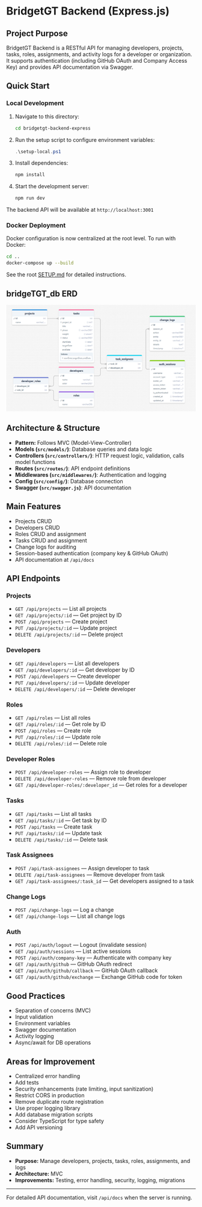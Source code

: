 # BridgetGT Backend (Express.js)

## Project Purpose

BridgetGT Backend is a RESTful API for managing developers, projects, tasks, roles, assignments, and activity logs for a developer or organization. It supports authentication (including GitHub OAuth and Company Access Key) and provides API documentation via Swagger.

## Quick Start

### Local Development

1. Navigate to this directory:

   ```bash
   cd bridgetgt-backend-express
   ```

2. Run the setup script to configure environment variables:

   ```powershell
   .\setup-local.ps1
   ```

3. Install dependencies:

   ```bash
   npm install
   ```

4. Start the development server:
   ```bash
   npm run dev
   ```

The backend API will be available at `http://localhost:3001`

### Docker Deployment

Docker configuration is now centralized at the root level. To run with Docker:

```bash
cd ..
docker-compose up --build
```

See the root [SETUP.md](../SETUP.md) for detailed instructions.

## bridgeTGT_db ERD

![bridgeTGT_db ERD](./ERD.png)

## Architecture & Structure

- **Pattern:** Follows MVC (Model-View-Controller)
- **Models (`src/models/`)**: Database queries and data logic
- **Controllers (`src/controllers/`)**: HTTP request logic, validation, calls model functions
- **Routes (`src/routes/`)**: API endpoint definitions
- **Middlewares (`src/middlewares/`)**: Authentication and logging
- **Config (`src/config/`)**: Database connection
- **Swagger (`src/swagger.js`)**: API documentation

## Main Features

- Projects CRUD
- Developers CRUD
- Roles CRUD and assignment
- Tasks CRUD and assignment
- Change logs for auditing
- Session-based authentication (company key & GitHub OAuth)
- API documentation at `/api/docs`

## API Endpoints

### Projects

- `GET /api/projects` — List all projects
- `GET /api/projects/:id` — Get project by ID
- `POST /api/projects` — Create project
- `PUT /api/projects/:id` — Update project
- `DELETE /api/projects/:id` — Delete project

### Developers

- `GET /api/developers` — List all developers
- `GET /api/developers/:id` — Get developer by ID
- `POST /api/developers` — Create developer
- `PUT /api/developers/:id` — Update developer
- `DELETE /api/developers/:id` — Delete developer

### Roles

- `GET /api/roles` — List all roles
- `GET /api/roles/:id` — Get role by ID
- `POST /api/roles` — Create role
- `PUT /api/roles/:id` — Update role
- `DELETE /api/roles/:id` — Delete role

### Developer Roles

- `POST /api/developer-roles` — Assign role to developer
- `DELETE /api/developer-roles` — Remove role from developer
- `GET /api/developer-roles/:developer_id` — Get roles for a developer

### Tasks

- `GET /api/tasks` — List all tasks
- `GET /api/tasks/:id` — Get task by ID
- `POST /api/tasks` — Create task
- `PUT /api/tasks/:id` — Update task
- `DELETE /api/tasks/:id` — Delete task

### Task Assignees

- `POST /api/task-assignees` — Assign developer to task
- `DELETE /api/task-assignees` — Remove developer from task
- `GET /api/task-assignees/:task_id` — Get developers assigned to a task

### Change Logs

- `POST /api/change-logs` — Log a change
- `GET /api/change-logs` — List all change logs

### Auth

- `POST /api/auth/logout` — Logout (invalidate session)
- `GET /api/auth/sessions` — List active sessions
- `POST /api/auth/company-key` — Authenticate with company key
- `GET /api/auth/github` — GitHub OAuth redirect
- `GET /api/auth/github/callback` — GitHub OAuth callback
- `GET /api/auth/github/exchange` — Exchange GitHub code for token

## Good Practices

- Separation of concerns (MVC)
- Input validation
- Environment variables
- Swagger documentation
- Activity logging
- Async/await for DB operations

## Areas for Improvement

- Centralized error handling
- Add tests
- Security enhancements (rate limiting, input sanitization)
- Restrict CORS in production
- Remove duplicate route registration
- Use proper logging library
- Add database migration scripts
- Consider TypeScript for type safety
- Add API versioning

## Summary

- **Purpose:** Manage developers, projects, tasks, roles, assignments, and logs
- **Architecture:** MVC
- **Improvements:** Testing, error handling, security, logging, migrations

---

For detailed API documentation, visit `/api/docs` when the server is running.
